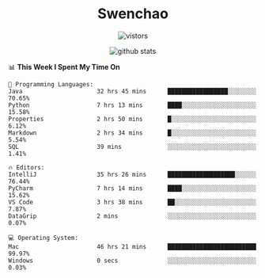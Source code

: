 <h1 align="center">Swenchao</h3>

<p align="center">
  <img src="https://visitor-badge.glitch.me/badge?page_id=Swenchao" alt="vistors" />
</p>

<p align="center">
  <img src="https://github-readme-stats.vercel.app/api?username=Swenchao&count_private=true&show_icons=true&theme=vue-dark&hide_title=true" alt="github stats" />
</p>

<!--START_SECTION:waka-->
📊 **This Week I Spent My Time On** 

```text
💬 Programming Languages: 
Java                     32 hrs 45 mins      █████████████████░░░░░░░░   70.65% 
Python                   7 hrs 13 mins       ████░░░░░░░░░░░░░░░░░░░░░   15.58% 
Properties               2 hrs 50 mins       █░░░░░░░░░░░░░░░░░░░░░░░░   6.12% 
Markdown                 2 hrs 34 mins       █░░░░░░░░░░░░░░░░░░░░░░░░   5.54% 
SQL                      39 mins             ░░░░░░░░░░░░░░░░░░░░░░░░░   1.41%

🔥 Editors: 
IntelliJ                 35 hrs 26 mins      ███████████████████░░░░░░   76.44% 
PyCharm                  7 hrs 14 mins       ████░░░░░░░░░░░░░░░░░░░░░   15.62% 
VS Code                  3 hrs 38 mins       ██░░░░░░░░░░░░░░░░░░░░░░░   7.87% 
DataGrip                 2 mins              ░░░░░░░░░░░░░░░░░░░░░░░░░   0.07%

💻 Operating System: 
Mac                      46 hrs 21 mins      █████████████████████████   99.97% 
Windows                  0 secs              ░░░░░░░░░░░░░░░░░░░░░░░░░   0.03%

```


<!--END_SECTION:waka-->
